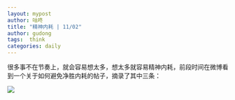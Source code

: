 ```yaml
---
layout: mypost
author: 咕咚
title: "精神内耗 | 11/02"
author: gudong
tags:  think
categories: daily
---
```

很多事不在节奏上，就会容易想太多，想太多就容易精神内耗，前段时间在微博看到一个关于如何避免净胜内耗的帖子，摘录了其中三条：

![](https://tva1.sinaimg.cn/large/008vxvgGly1h7vv04u1bdj30u00gpmy8.jpg)


